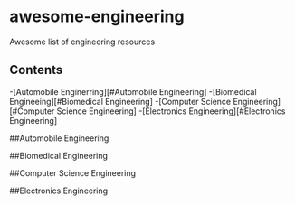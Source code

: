 # awesome-engineering
Awesome list of engineering resources
 
 
 ## Contents
 
 -[Automobile Enginerring][#Automobile Engineering]
 -[Biomedical Engineeing][#Biomedical Engineering]
 -[Computer Science Engineering][#Computer Science Engineering]
 -[Electronics Engineering][#Electronics Engineering]
 
 
 
 ##Automobile Engineering
 
 
 ##Biomedical Engineering
 
 
 ##Computer Science Engineering
 
 
 ##Electronics Engineering
 
